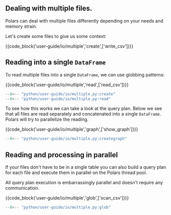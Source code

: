 ## Dealing with multiple files.

Polars can deal with multiple files differently depending on your needs and memory strain.

Let's create some files to give us some context:

{{code_block('user-guide/io/multiple','create',['write_csv'])}}

## Reading into a single `DataFrame`

To read multiple files into a single `DataFrame`, we can use globbing patterns:

{{code_block('user-guide/io/multiple','read',['read_csv'])}}

```python exec="on" result="text" session="user-guide/io/multiple"
--8<-- "python/user-guide/io/multiple.py:create"
--8<-- "python/user-guide/io/multiple.py:read"
```

To see how this works we can take a look at the query plan. Below we see that all files are read separately and
concatenated into a single `DataFrame`. Polars will try to parallelize the reading.

{{code_block('user-guide/io/multiple','graph',['show_graph'])}}

```python exec="on" session="user-guide/io/multiple"
--8<-- "python/user-guide/io/multiple.py:creategraph"
```

## Reading and processing in parallel

If your files don't have to be in a single table you can also build a query plan for each file and execute them in parallel
on the Polars thread pool.

All query plan execution is embarrassingly parallel and doesn't require any communication.

{{code_block('user-guide/io/multiple','glob',['scan_csv'])}}

```python exec="on" result="text" session="user-guide/io/multiple"
--8<-- "python/user-guide/io/multiple.py:glob"
```
